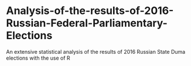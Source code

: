 # Analysis-of-the-results-of-2016-Russian-Federal-Parliamentary-Elections
An extensive statistical analysis of the results of 2016 Russian State Duma elections with the use of R
